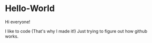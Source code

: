 # Hello-World

Hi everyone!

I like to code (That's why I made it!)
Just trying to figure out how github works.
